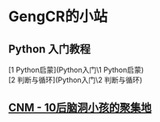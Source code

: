 # GengCR的小站

## Python 入门教程
[1 Python启蒙](Python入门\1 Python启蒙)
<br>
[2 判断与循环](Python入门\2 判断与循环)
<br>

## [CNM - 10后脑洞小孩的聚集地](cnm)
